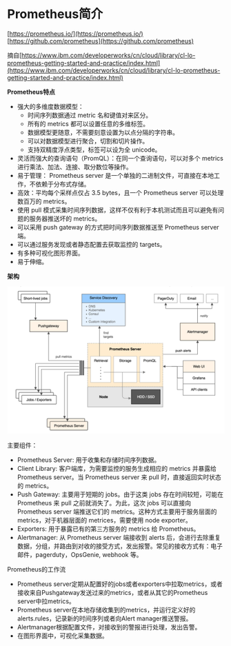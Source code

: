 # Prometheus简介 #

[https://prometheus.io/](https://prometheus.io/)
[https://github.com/prometheus](https://github.com/prometheus)

摘自[https://www.ibm.com/developerworks/cn/cloud/library/cl-lo-prometheus-getting-started-and-practice/index.html](https://www.ibm.com/developerworks/cn/cloud/library/cl-lo-prometheus-getting-started-and-practice/index.html)

**Prometheus特点**
- 强大的多维度数据模型：
	- 时间序列数据通过 metric 名和键值对来区分。
	- 所有的 metrics 都可以设置任意的多维标签。
	- 数据模型更随意，不需要刻意设置为以点分隔的字符串。
	- 可以对数据模型进行聚合，切割和切片操作。
	- 支持双精度浮点类型，标签可以设为全 unicode。
- 灵活而强大的查询语句（PromQL）：在同一个查询语句，可以对多个 metrics 进行乘法、加法、连接、取分数位等操作。
- 易于管理： Prometheus server 是一个单独的二进制文件，可直接在本地工作，不依赖于分布式存储。
- 高效：平均每个采样点仅占 3.5 bytes，且一个 Prometheus server 可以处理数百万的 metrics。
- 使用 pull 模式采集时间序列数据，这样不仅有利于本机测试而且可以避免有问题的服务器推送坏的 metrics。
- 可以采用 push gateway 的方式把时间序列数据推送至 Prometheus server 端。
- 可以通过服务发现或者静态配置去获取监控的 targets。
- 有多种可视化图形界面。
- 易于伸缩。

**架构**

![](img/Prometheus.png)

主要组件：

- Prometheus Server: 用于收集和存储时间序列数据。
- Client Library: 客户端库，为需要监控的服务生成相应的 metrics 并暴露给 Prometheus server。当 Prometheus server 来 pull 时，直接返回实时状态的 metrics。
- Push Gateway: 主要用于短期的 jobs。由于这类 jobs 存在时间较短，可能在 Prometheus 来 pull 之前就消失了。为此，这次 jobs 可以直接向 Prometheus server 端推送它们的 metrics。这种方式主要用于服务层面的 metrics，对于机器层面的 metrices，需要使用 node exporter。
- Exporters: 用于暴露已有的第三方服务的 metrics 给 Prometheus。
- Alertmanager: 从 Prometheus server 端接收到 alerts 后，会进行去除重复数据，分组，并路由到对收的接受方式，发出报警。常见的接收方式有：电子邮件，pagerduty，OpsGenie, webhook 等。

Prometheus的工作流

- Prometheus server定期从配置好的jobs或者exporters中拉取metrics，或者接收来自Pushgateway发送过来的metrics，或者从其它的Prometheus server中拉metrics。
- Prometheus server在本地存储收集到的metrics，并运行定义好的alerts.rules，记录新的时间序列或者向Alert manager推送警报。
- Alertmanager根据配置文件，对接收到的警报进行处理，发出告警。
- 在图形界面中，可视化采集数据。

